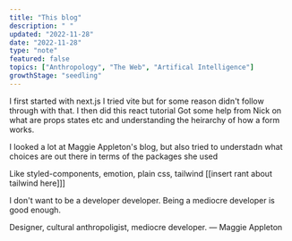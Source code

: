 ```yaml
---
title: "This blog"
description: " "
updated: "2022-11-28"
date: "2022-11-28"
type: "note"
featured: false
topics: ["Anthropology", "The Web", "Artifical Intelligence"]
growthStage: "seedling"
---
```


I first started with next.js
I tried vite but for some reason didn't follow through with that.
I then did this react tutorial
Got some help from Nick on what are props states etc and understanding the heirarchy of how a form works.

I looked a lot at Maggie Appleton's blog, but also tried to understadn what choices are out there in terms of the packages she used

Like styled-components, emotion, plain css, tailwind [[insert rant about tailwind here]]]

I don't want to be a developer developer. 
Being a mediocre developer is good enough. 

Designer, cultural anthropoligist, mediocre developer. — Maggie Appleton 


